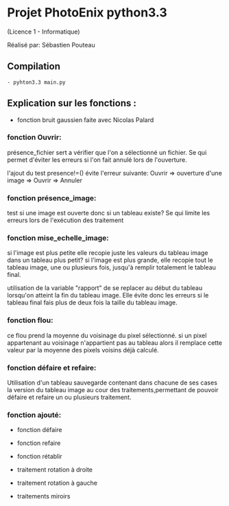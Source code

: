 #  Projet PhotoEnix python3.3
(Licence 1 - Informatique)

Réalisé par: Sébastien Pouteau


## Compilation
    - pyhton3.3 main.py

## Explication sur les fonctions :

- fonction bruit gaussien faite avec Nicolas Palard

### fonction Ouvrir:

présence_fichier sert a vérifier que l'on a sélectionné un fichier. Se qui permet d'éviter les erreurs si l'on fait annulé lors de l'ouverture.

l'ajout du test presence!=() évite l'erreur suivante:
Ouvrir => ouverture d'une image => Ouvrir => Annuler



### fonction présence_image:

test si une image est ouverte donc si un tableau existe? Se qui limite les erreurs lors de l'exécution des traitement

### fonction mise_echelle_image:

si l'image est plus petite elle recopie juste les valeurs du tableau image dans un tableau plus petit?
si l'image est plus grande, elle recopie tout le tableau image, une ou plusieurs fois, jusqu'à remplir totalement le tableau final.

utilisation de la variable "rapport" de se replacer au début du tableau lorsqu'on atteint la fin du tableau image. Elle évite donc les erreurs si le tableau final fais plus de deux fois la taille du tableau image.


### fonction flou:

ce flou prend la moyenne du voisinage du pixel sélectionné.
si un pixel appartenant au voisinage n'appartient pas au tableau alors il remplace cette valeur par la moyenne des pixels voisins déjà calculé.

### fonction défaire et refaire:

Utilisation d'un tableau sauvegarde contenant dans chacune de ses cases la version du tableau image au cour des traitements,permettant de pouvoir défaire et refaire un ou plusieurs traitement.


### fonction ajouté:

- fonction défaire
- fonction refaire
- fonction rétablir

- traitement rotation à droite
- traitement rotation à gauche
- traitements miroirs
